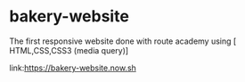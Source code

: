 # bakery-website
The first responsive website done with route academy using [ HTML,CSS,CSS3 (media query)]

link:https://bakery-website.now.sh


